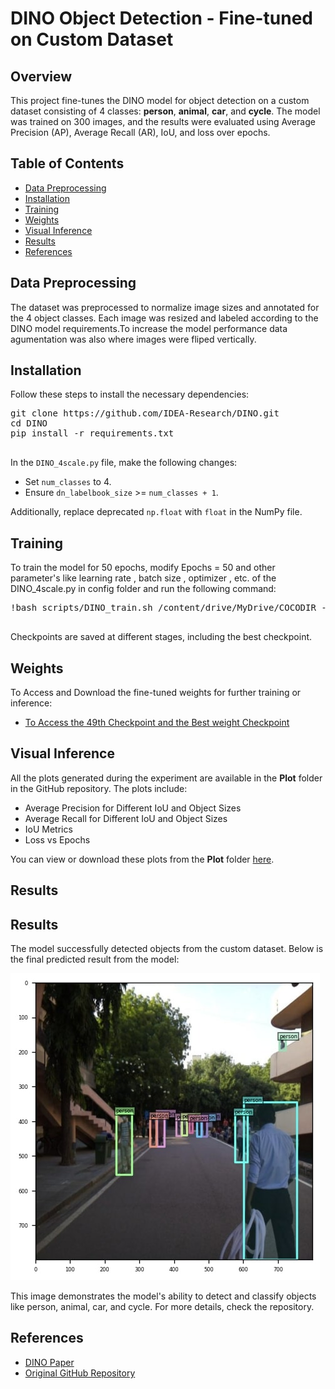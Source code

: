 <!DOCTYPE html>
<html lang="en">
<head>
    <meta charset="UTF-8">
    <meta name="viewport" content="width=device-width, initial-scale=1.0">
</head>
<body>
    <h1>DINO Object Detection - Fine-tuned on Custom Dataset</h1>    
    <h2>Overview</h2>
    <p>This project fine-tunes the DINO model for object detection on a custom dataset consisting of 4 classes: <strong>person</strong>, <strong>animal</strong>, <strong>car</strong>, and <strong>cycle</strong>. 
       The model was trained on 300 images, and the results were evaluated using Average Precision (AP), Average Recall (AR), IoU, and loss over epochs.</p>  
    <h2>Table of Contents</h2>
    <ul>
        <li><a href="#data-preprocessing">Data Preprocessing</a></li>
        <li><a href="#installation">Installation</a></li>
        <li><a href="#training">Training</a></li>
        <li><a href="#weights">Weights</a></li>
        <li><a href="#visual-inference">Visual Inference</a></li>
        <li><a href="#results">Results</a></li>
        <li><a href="#references">References</a></li>
    </ul>    
    <h2 id="data-preprocessing">Data Preprocessing</h2>
    <p>The dataset was preprocessed to normalize image sizes and annotated for the 4 object classes. Each image was resized and labeled according to the DINO model requirements.To increase the model performance data agumentation was also where images were fliped vertically.</p> 
    <h2 id="installation">Installation</h2>
    <p>Follow these steps to install the necessary dependencies:</p>
    <pre>
git clone https://github.com/IDEA-Research/DINO.git
cd DINO
pip install -r requirements.txt
    </pre>
    <p>In the <code>DINO_4scale.py</code> file, make the following changes:</p>
    <ul>
        <li>Set <code>num_classes</code> to 4.</li>
        <li>Ensure <code>dn_labelbook_size</code> >= <code>num_classes + 1</code>.</li>
    </ul>
    <p>Additionally, replace deprecated <code>np.float</code> with <code>float</code> in the NumPy file.</p>   
    <h2 id="training">Training</h2>
    <p>To train the model for 50 epochs, modify Epochs = 50 and other parameter's like learning rate , batch size , optimizer , etc. of the DINO_4scale.py in config folder and run the following command:</p>
    <pre>
!bash scripts/DINO_train.sh /content/drive/MyDrive/COCODIR --pretrain_model_path /path/to/a/pretrianed/resnet50    
    </pre>
    <p>Checkpoints are saved at different stages, including the best checkpoint.</p>   
    <h2 id="weights">Weights</h2>
    <p> To Access and Download the fine-tuned weights for further training or inference:</p>
    <ul>
        <li><a href="https://drive.google.com/drive/folders/1FYdbJ0qjGf_dhuJ2d3lefk2OqNFiomIS?usp=sharing">To Access the 49th Checkpoint and the Best weight Checkpoint</a></li>
    </ul> 
<h2 id="visual-inference">Visual Inference</h2>
<p>All the plots generated during the experiment are available in the <strong>Plot</strong> folder in the GitHub repository. The plots include:</p>
<ul>
    <li>Average Precision for Different IoU and Object Sizes</li>
    <li>Average Recall for Different IoU and Object Sizes</li>
    <li>IoU Metrics</li>
    <li>Loss vs Epochs</li>
</ul>
<p>You can view or download these plots from the <strong>Plot</strong> folder <a href="https://github.com/KunalChavan245/IITD-_CV_Intern_Task_DINO/tree/129d9ac66aab2220809b5c236c4d9229a42940a8/Plots">here</a>.</p>
    </ul> 
    <h2 id="results">Results</h2>
    <h2 id="results">Results</h2>
<p>The model successfully detected objects from the custom dataset. Below is the final predicted result from the model:</p>
<img src="https://github.com/KunalChavan245/IITD-_CV_Intern_Task_DINO/blob/main/Results/Result.jpg" alt="Final Predicted Result" />

<p>This image demonstrates the model's ability to detect and classify objects like person, animal, car, and cycle. For more details, check the repository.</p>
    <h2 id="references">References</h2>
    <ul>
        <li><a href="https://arxiv.org/abs/2104.14294">DINO Paper</a></li>
        <li><a href="https://github.com/IDEA-Research">Original GitHub Repository</a></li>
    </ul>
</body>
</html>

